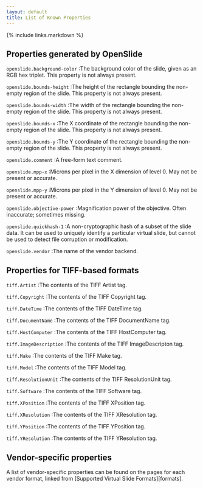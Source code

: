 ```yaml
---
layout: default
title: List of Known Properties
---
```


{% include links.markdown %}

Properties generated by OpenSlide
---------------------------------

`openslide.background-color`
:The background color of the slide, given as an RGB hex triplet. This property
 is not always present.

`openslide.bounds-height`
:The height of the rectangle bounding the non-empty region of the slide.
This property is not always present.

`openslide.bounds-width`
:The width of the rectangle bounding the non-empty region of the slide.
This property is not always present.

`openslide.bounds-x`
:The X coordinate of the rectangle bounding the non-empty region of the slide.
This property is not always present.

`openslide.bounds-y`
:The Y coordinate of the rectangle bounding the non-empty region of the slide.
This property is not always present.

`openslide.comment`
:A free-form text comment.

`openslide.mpp-x`
:Microns per pixel in the X dimension of level 0.  May not be present or
accurate.

`openslide.mpp-y`
:Microns per pixel in the Y dimension of level 0.  May not be present or
accurate.

`openslide.objective-power`
:Magnification power of the objective.  Often inaccurate; sometimes missing.

`openslide.quickhash-1`
:A non-cryptographic hash of a subset of the slide data. It can be used
 to uniquely identify a particular virtual slide, but cannot be used
 to detect file corruption or modification.

`openslide.vendor`
:The name of the vendor backend.


Properties for TIFF-based formats
---------------------------------

`tiff.Artist`
:The contents of the TIFF Artist tag.

`tiff.Copyright`
:The contents of the TIFF Copyright tag.

`tiff.DateTime`
:The contents of the TIFF DateTime tag.

`tiff.DocumentName`
:The contents of the TIFF DocumentName tag.

`tiff.HostComputer`
:The contents of the TIFF HostComputer tag.

`tiff.ImageDescription`
:The contents of the TIFF ImageDescripton tag.

`tiff.Make`
:The contents of the TIFF Make tag.

`tiff.Model`
:The contents of the TIFF Model tag.

`tiff.ResolutionUnit`
:The contents of the TIFF ResolutionUnit tag.

`tiff.Software`
:The contents of the TIFF Software tag.

`tiff.XPosition`
:The contents of the TIFF XPosition tag.

`tiff.XResolution`
:The contents of the TIFF XResolution tag.

`tiff.YPosition`
:The contents of the TIFF YPosition tag.

`tiff.YResolution`
:The contents of the TIFF YResolution tag.


Vendor-specific properties
--------------------------

A list of vendor-specific properties can be found on the pages for
each vendor format, linked from [Supported Virtual Slide
Formats][formats].
